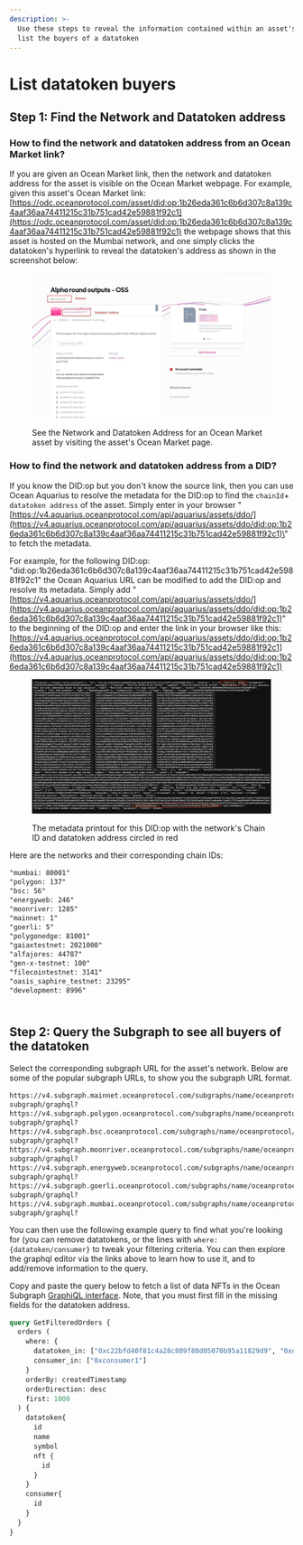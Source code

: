 ```yaml
---
description: >-
  Use these steps to reveal the information contained within an asset's DID and
  list the buyers of a datatoken
---
```


# List datatoken buyers

## Step 1: Find the Network and Datatoken address

### How to find the network and datatoken address from an Ocean Market link?

If you are given an Ocean Market link, then the network and datatoken address for the asset is visible on the Ocean Market webpage. For example, given this asset's Ocean Market link: [https://odc.oceanprotocol.com/asset/did:op:1b26eda361c6b6d307c8a139c4aaf36aa74411215c31b751cad42e59881f92c1](https://odc.oceanprotocol.com/asset/did:op:1b26eda361c6b6d307c8a139c4aaf36aa74411215c31b751cad42e59881f92c1) the webpage shows that this asset is hosted on the Mumbai network, and one simply clicks the datatoken's hyperlink to reveal the datatoken's address as shown in the screenshot below:

<figure><img src="../../.gitbook/assets/marketplace_data.jpg" alt="" width="563"><figcaption><p>See the Network and Datatoken Address for an Ocean Market asset by visiting the asset's Ocean Market page.</p></figcaption></figure>

### &#x20;How to find the network and datatoken address from a DID?

If you know the DID:op but you don't know the source link, then you can use Ocean Aquarius to resolve the metadata for the DID:op to find the `chainId`+ `datatoken address` of the asset. Simply enter in your browser "[https://v4.aquarius.oceanprotocol.com/api/aquarius/assets/ddo/](https://v4.aquarius.oceanprotocol.com/api/aquarius/assets/ddo/did:op:1b26eda361c6b6d307c8a139c4aaf36aa74411215c31b751cad42e59881f92c1)\<your did:op:XXX>" to fetch the metadata.

For example, for the following DID:op: "did:op:1b26eda361c6b6d307c8a139c4aaf36aa74411215c31b751cad42e59881f92c1" the Ocean Aquarius URL can be modified to add the DID:op and resolve its metadata. Simply add "[https://v4.aquarius.oceanprotocol.com/api/aquarius/assets/ddo/](https://v4.aquarius.oceanprotocol.com/api/aquarius/assets/ddo/did:op:1b26eda361c6b6d307c8a139c4aaf36aa74411215c31b751cad42e59881f92c1)" to the beginning of the DID:op and enter the link in your browser like this: [https://v4.aquarius.oceanprotocol.com/api/aquarius/assets/ddo/did:op:1b26eda361c6b6d307c8a139c4aaf36aa74411215c31b751cad42e59881f92c1](https://v4.aquarius.oceanprotocol.com/api/aquarius/assets/ddo/did:op:1b26eda361c6b6d307c8a139c4aaf36aa74411215c31b751cad42e59881f92c1)

<figure><img src="../../.gitbook/assets/network-and-datatoken-address.png" alt=""><figcaption><p>The metadata printout for this DID:op with the network's Chain ID and datatoken address circled in red</p></figcaption></figure>

Here are the networks and their corresponding chain IDs:

```
"mumbai: 80001"
"polygon: 137"
"bsc: 56"
"energyweb: 246"
"moonriver: 1285"
"mainnet: 1"
"goerli: 5"
"polygonedge: 81001"
"gaiaxtestnet: 2021000"
"alfajores: 44787"
"gen-x-testnet: 100"
"filecointestnet: 3141"
"oasis_saphire_testnet: 23295"
"development: 8996"
```

\
Step 2: Query the Subgraph to see all buyers of the datatoken
-------------------------------------------------------------

Select the corresponding subgraph URL for the asset's network. Below are some of the popular subgraph URLs, to show you the subgraph URL format.

```
https://v4.subgraph.mainnet.oceanprotocol.com/subgraphs/name/oceanprotocol/ocean-subgraph/graphql?
https://v4.subgraph.polygon.oceanprotocol.com/subgraphs/name/oceanprotocol/ocean-subgraph/graphql?
https://v4.subgraph.bsc.oceanprotocol.com/subgraphs/name/oceanprotocol/ocean-subgraph/graphql?
https://v4.subgraph.moonriver.oceanprotocol.com/subgraphs/name/oceanprotocol/ocean-subgraph/graphql?
https://v4.subgraph.energyweb.oceanprotocol.com/subgraphs/name/oceanprotocol/ocean-subgraph/graphql?
https://v4.subgraph.goerli.oceanprotocol.com/subgraphs/name/oceanprotocol/ocean-subgraph/graphql?
https://v4.subgraph.mumbai.oceanprotocol.com/subgraphs/name/oceanprotocol/ocean-subgraph/graphql?
```

You can then use the following example query to find what you're looking for (you can remove datatokens, or the lines with `where: {datatoken/consumer}` to tweak your filtering criteria. You can then explore the graphql editor via the links above to learn how to use it, and to add/remove information to the query.

Copy and paste the query below to fetch a list of data NFTs in the Ocean Subgraph [GraphiQL interface](https://v4.subgraph.mainnet.oceanprotocol.com/subgraphs/name/oceanprotocol/ocean-subgraph/graphql). Note, that you must first fill in the missing fields for the datatoken address.

```graphql
query GetFilteredOrders {
  orders (
    where: {
      datatoken_in: ["0xc22bfd40f81c4a28c809f80d05070b95a11829d9", "0xdatatoken_address2"],
      consumer_in: ["0xconsumer1"]
    }
    orderBy: createdTimestamp
    orderDirection: desc
    first: 1000
  ) {
    datatoken{
      id
      name
      symbol
      nft {
        id
      }
    }
    consumer{
      id
    }
  }
}
```
